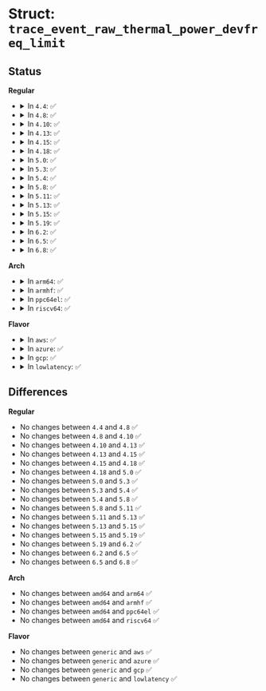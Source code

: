 # Struct: <code>trace_event_raw_thermal_power_devfreq_limit</code>

## Status
<b>Regular</b>
<ul>
<li>
<details>
<summary>In <code>4.4</code>: ✅</summary>

```c
struct trace_event_raw_thermal_power_devfreq_limit {
    struct trace_entry ent;
    u32 __data_loc_type;
    unsigned int freq;
    long unsigned int cdev_state;
    u32 power;
    char __data[0];
};
```
</details>
</li>
<li>
<details>
<summary>In <code>4.8</code>: ✅</summary>

```c
struct trace_event_raw_thermal_power_devfreq_limit {
    struct trace_entry ent;
    u32 __data_loc_type;
    unsigned int freq;
    long unsigned int cdev_state;
    u32 power;
    char __data[0];
};
```
</details>
</li>
<li>
<details>
<summary>In <code>4.10</code>: ✅</summary>

```c
struct trace_event_raw_thermal_power_devfreq_limit {
    struct trace_entry ent;
    u32 __data_loc_type;
    unsigned int freq;
    long unsigned int cdev_state;
    u32 power;
    char __data[0];
};
```
</details>
</li>
<li>
<details>
<summary>In <code>4.13</code>: ✅</summary>

```c
struct trace_event_raw_thermal_power_devfreq_limit {
    struct trace_entry ent;
    u32 __data_loc_type;
    unsigned int freq;
    long unsigned int cdev_state;
    u32 power;
    char __data[0];
};
```
</details>
</li>
<li>
<details>
<summary>In <code>4.15</code>: ✅</summary>

```c
struct trace_event_raw_thermal_power_devfreq_limit {
    struct trace_entry ent;
    u32 __data_loc_type;
    unsigned int freq;
    long unsigned int cdev_state;
    u32 power;
    char __data[0];
};
```
</details>
</li>
<li>
<details>
<summary>In <code>4.18</code>: ✅</summary>

```c
struct trace_event_raw_thermal_power_devfreq_limit {
    struct trace_entry ent;
    u32 __data_loc_type;
    unsigned int freq;
    long unsigned int cdev_state;
    u32 power;
    char __data[0];
};
```
</details>
</li>
<li>
<details>
<summary>In <code>5.0</code>: ✅</summary>

```c
struct trace_event_raw_thermal_power_devfreq_limit {
    struct trace_entry ent;
    u32 __data_loc_type;
    unsigned int freq;
    long unsigned int cdev_state;
    u32 power;
    char __data[0];
};
```
</details>
</li>
<li>
<details>
<summary>In <code>5.3</code>: ✅</summary>

```c
struct trace_event_raw_thermal_power_devfreq_limit {
    struct trace_entry ent;
    u32 __data_loc_type;
    unsigned int freq;
    long unsigned int cdev_state;
    u32 power;
    char __data[0];
};
```
</details>
</li>
<li>
<details>
<summary>In <code>5.4</code>: ✅</summary>

```c
struct trace_event_raw_thermal_power_devfreq_limit {
    struct trace_entry ent;
    u32 __data_loc_type;
    unsigned int freq;
    long unsigned int cdev_state;
    u32 power;
    char __data[0];
};
```
</details>
</li>
<li>
<details>
<summary>In <code>5.8</code>: ✅</summary>

```c
struct trace_event_raw_thermal_power_devfreq_limit {
    struct trace_entry ent;
    u32 __data_loc_type;
    unsigned int freq;
    long unsigned int cdev_state;
    u32 power;
    char __data[0];
};
```
</details>
</li>
<li>
<details>
<summary>In <code>5.11</code>: ✅</summary>

```c
struct trace_event_raw_thermal_power_devfreq_limit {
    struct trace_entry ent;
    u32 __data_loc_type;
    unsigned int freq;
    long unsigned int cdev_state;
    u32 power;
    char __data[0];
};
```
</details>
</li>
<li>
<details>
<summary>In <code>5.13</code>: ✅</summary>

```c
struct trace_event_raw_thermal_power_devfreq_limit {
    struct trace_entry ent;
    u32 __data_loc_type;
    unsigned int freq;
    long unsigned int cdev_state;
    u32 power;
    char __data[0];
};
```
</details>
</li>
<li>
<details>
<summary>In <code>5.15</code>: ✅</summary>

```c
struct trace_event_raw_thermal_power_devfreq_limit {
    struct trace_entry ent;
    u32 __data_loc_type;
    unsigned int freq;
    long unsigned int cdev_state;
    u32 power;
    char __data[0];
};
```
</details>
</li>
<li>
<details>
<summary>In <code>5.19</code>: ✅</summary>

```c
struct trace_event_raw_thermal_power_devfreq_limit {
    struct trace_entry ent;
    u32 __data_loc_type;
    unsigned int freq;
    long unsigned int cdev_state;
    u32 power;
    char __data[0];
};
```
</details>
</li>
<li>
<details>
<summary>In <code>6.2</code>: ✅</summary>

```c
struct trace_event_raw_thermal_power_devfreq_limit {
    struct trace_entry ent;
    u32 __data_loc_type;
    unsigned int freq;
    long unsigned int cdev_state;
    u32 power;
    char __data[0];
};
```
</details>
</li>
<li>
<details>
<summary>In <code>6.5</code>: ✅</summary>

```c
struct trace_event_raw_thermal_power_devfreq_limit {
    struct trace_entry ent;
    u32 __data_loc_type;
    unsigned int freq;
    long unsigned int cdev_state;
    u32 power;
    char __data[0];
};
```
</details>
</li>
<li>
<details>
<summary>In <code>6.8</code>: ✅</summary>

```c
struct trace_event_raw_thermal_power_devfreq_limit {
    struct trace_entry ent;
    u32 __data_loc_type;
    unsigned int freq;
    long unsigned int cdev_state;
    u32 power;
    char __data[0];
};
```
</details>
</li>
</ul>
<b>Arch</b>
<ul>
<li>
<details>
<summary>In <code>arm64</code>: ✅</summary>

```c
struct trace_event_raw_thermal_power_devfreq_limit {
    struct trace_entry ent;
    u32 __data_loc_type;
    unsigned int freq;
    long unsigned int cdev_state;
    u32 power;
    char __data[0];
};
```
</details>
</li>
<li>
<details>
<summary>In <code>armhf</code>: ✅</summary>

```c
struct trace_event_raw_thermal_power_devfreq_limit {
    struct trace_entry ent;
    u32 __data_loc_type;
    unsigned int freq;
    long unsigned int cdev_state;
    u32 power;
    char __data[0];
};
```
</details>
</li>
<li>
<details>
<summary>In <code>ppc64el</code>: ✅</summary>

```c
struct trace_event_raw_thermal_power_devfreq_limit {
    struct trace_entry ent;
    u32 __data_loc_type;
    unsigned int freq;
    long unsigned int cdev_state;
    u32 power;
    char __data[0];
};
```
</details>
</li>
<li>
<details>
<summary>In <code>riscv64</code>: ✅</summary>

```c
struct trace_event_raw_thermal_power_devfreq_limit {
    struct trace_entry ent;
    u32 __data_loc_type;
    unsigned int freq;
    long unsigned int cdev_state;
    u32 power;
    char __data[0];
};
```
</details>
</li>
</ul>
<b>Flavor</b>
<ul>
<li>
<details>
<summary>In <code>aws</code>: ✅</summary>

```c
struct trace_event_raw_thermal_power_devfreq_limit {
    struct trace_entry ent;
    u32 __data_loc_type;
    unsigned int freq;
    long unsigned int cdev_state;
    u32 power;
    char __data[0];
};
```
</details>
</li>
<li>
<details>
<summary>In <code>azure</code>: ✅</summary>

```c
struct trace_event_raw_thermal_power_devfreq_limit {
    struct trace_entry ent;
    u32 __data_loc_type;
    unsigned int freq;
    long unsigned int cdev_state;
    u32 power;
    char __data[0];
};
```
</details>
</li>
<li>
<details>
<summary>In <code>gcp</code>: ✅</summary>

```c
struct trace_event_raw_thermal_power_devfreq_limit {
    struct trace_entry ent;
    u32 __data_loc_type;
    unsigned int freq;
    long unsigned int cdev_state;
    u32 power;
    char __data[0];
};
```
</details>
</li>
<li>
<details>
<summary>In <code>lowlatency</code>: ✅</summary>

```c
struct trace_event_raw_thermal_power_devfreq_limit {
    struct trace_entry ent;
    u32 __data_loc_type;
    unsigned int freq;
    long unsigned int cdev_state;
    u32 power;
    char __data[0];
};
```
</details>
</li>
</ul>

## Differences
<b>Regular</b>
<ul>
<li>
No changes between <code>4.4</code> and <code>4.8</code> ✅
</li>
<li>
No changes between <code>4.8</code> and <code>4.10</code> ✅
</li>
<li>
No changes between <code>4.10</code> and <code>4.13</code> ✅
</li>
<li>
No changes between <code>4.13</code> and <code>4.15</code> ✅
</li>
<li>
No changes between <code>4.15</code> and <code>4.18</code> ✅
</li>
<li>
No changes between <code>4.18</code> and <code>5.0</code> ✅
</li>
<li>
No changes between <code>5.0</code> and <code>5.3</code> ✅
</li>
<li>
No changes between <code>5.3</code> and <code>5.4</code> ✅
</li>
<li>
No changes between <code>5.4</code> and <code>5.8</code> ✅
</li>
<li>
No changes between <code>5.8</code> and <code>5.11</code> ✅
</li>
<li>
No changes between <code>5.11</code> and <code>5.13</code> ✅
</li>
<li>
No changes between <code>5.13</code> and <code>5.15</code> ✅
</li>
<li>
No changes between <code>5.15</code> and <code>5.19</code> ✅
</li>
<li>
No changes between <code>5.19</code> and <code>6.2</code> ✅
</li>
<li>
No changes between <code>6.2</code> and <code>6.5</code> ✅
</li>
<li>
No changes between <code>6.5</code> and <code>6.8</code> ✅
</li>
</ul>
<b>Arch</b>
<ul>
<li>
No changes between <code>amd64</code> and <code>arm64</code> ✅
</li>
<li>
No changes between <code>amd64</code> and <code>armhf</code> ✅
</li>
<li>
No changes between <code>amd64</code> and <code>ppc64el</code> ✅
</li>
<li>
No changes between <code>amd64</code> and <code>riscv64</code> ✅
</li>
</ul>
<b>Flavor</b>
<ul>
<li>
No changes between <code>generic</code> and <code>aws</code> ✅
</li>
<li>
No changes between <code>generic</code> and <code>azure</code> ✅
</li>
<li>
No changes between <code>generic</code> and <code>gcp</code> ✅
</li>
<li>
No changes between <code>generic</code> and <code>lowlatency</code> ✅
</li>
</ul>
